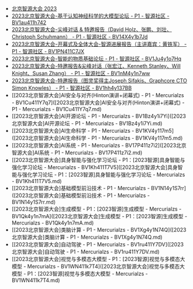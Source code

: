 +   [北京智源大会 2023](README.md)
+   [2023北京智源大会-基于认知神经科学的大模型论坛 - P1 - 智源社区 - BV1au411h742](2023北京智源大会-基于认知神经科学的大模型论坛-P1-智源社区-BV1au411h742.md)
+   [2023北京智源大会-尖峰对话 & 特邀报告（David Holz、张鹏、刘壮、Christoph Schuhmann） - P1 - 智源社区 - BV14X4y1b7Jd](2023北京智源大会-尖峰对话&特邀报告（DavidHolz、张鹏、刘壮、ChristophSchuhmann）-P1-智源社区-BV14X4y1b7Jd.md)
+   [2023北京智源大会-开幕式及全体大会-智源进展报告（主讲嘉宾：黄铁军） - P1 - 智源社区 - BV1PN411C7JX](2023北京智源大会-开幕式及全体大会-智源进展报告（主讲嘉宾：黄铁军）-P1-智源社区-BV1PN411C7JX.md)
+   [2023北京智源大会-智能的物质基础论坛 - P1 - 智源社区 - BV1Ju4y1o7Hq](2023北京智源大会-智能的物质基础论坛-P1-智源社区-BV1Ju4y1o7Hq.md)
+   [2023北京智源大会-特邀报告&尖峰对话（张宏江、Kenneth Stanley、Will Knight、Susan Zhang） - P1 - 智源社区 - BV1nM4y1n7ww](2023北京智源大会-特邀报告&尖峰对话（张宏江、KennethStanley、WillKnight、SusanZhang）-P1-智源社区-BV1nM4y1n7ww.md)
+   [2023北京智源大会-特邀报告（图灵奖得主Joseph Sifakis、Graphcore CTO Simon Knowles） - P1 - 智源社区 - BV1hh4y137BB](2023北京智源大会-特邀报告（图灵奖得主JosephSifakis、GraphcoreCTOSimonKnowles）-P1-智源社区-BV1hh4y137BB.md)
+   [[2023北京智源大会]AI安全与对齐(Hinton演讲+闭幕式) - P1 - Mercurialzs - BV1Cu411Y7q7]([2023北京智源大会]AI安全与对齐(Hinton演讲+闭幕式) - P1 - Mercurialzs - BV1Cu411Y7q7.md)
+   [[2023北京智源大会]AI开源论坛 - P1 - Mercurialzs - BV1Bz4y1i7Yi]([2023北京智源大会]AI开源论坛 - P1 - Mercurialzs - BV1Bz4y1i7Yi.md)
+   [[2023北京智源大会]AI生命科学 - P1 - Mercurialzs - BV1KV4y117m5]([2023北京智源大会]AI生命科学 - P1 - Mercurialzs - BV1KV4y117m5.md)
+   [[2023北京智源大会]AI系统 - P1 - Mercurialzs - BV17P411z7i2]([2023北京智源大会]AI系统 - P1 - Mercurialzs - BV17P411z7i2.md)
+   [[2023北京智源大会]具身智能与强化学习论坛 - P1：[2023智源]具身智能与强化学习论坛 - Mercurialzs - BV1Kh411T7V5]([2023北京智源大会]具身智能与强化学习论坛 - P1：[2023智源]具身智能与强化学习论坛 - Mercurialzs - BV1Kh411T7V5.md)
+   [[2023北京智源大会]基础模型前沿技术 - P1 - Mercurialzs - BV1N14y1S7rr]([2023北京智源大会]基础模型前沿技术 - P1 - Mercurialzs - BV1N14y1S7rr.md)
+   [[2023北京智源大会]生成模型 - P1：[2023智源]生成模型 - Mercurialzs - BV1Qk4y1n7mA]([2023北京智源大会]生成模型 - P1：[2023智源]生成模型 - Mercurialzs - BV1Qk4y1n7mA.md)
+   [[2023北京智源大会]类脑计算 - P1 - Mercurialzs - BV1Xg4y1N74Q]([2023北京智源大会]类脑计算 - P1 - Mercurialzs - BV1Xg4y1N74Q.md)
+   [[2023北京智源大会]自动驾驶 - P1 - Mercurialzs - BV1ru411Y7DV]([2023北京智源大会]自动驾驶 - P1 - Mercurialzs - BV1ru411Y7DV.md)
+   [[2023北京智源大会]视觉与多模态大模型 - P1：[2023智源]视觉与多模态大模型 - Mercurialzs - BV1WN411k7T4]([2023北京智源大会]视觉与多模态大模型 - P1：[2023智源]视觉与多模态大模型 - Mercurialzs - BV1WN411k7T4.md)
